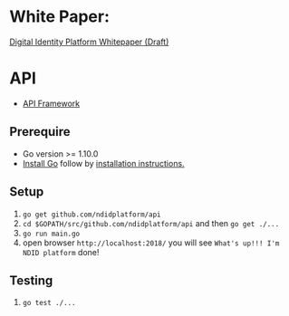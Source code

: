 # White Paper:
[Digital Identity Platform Whitepaper (Draft)](https://docs.google.com/document/d/1SKydNM-Nyox62m3vuvYgFYCr8ABVQV8RhjwiMjdCpQ8/edit)

# API
- [API Framework](https://echo.labstack.com/guide)
## Prerequire
- Go version >= 1.10.0
- [Install Go](https://golang.org/dl/) follow by [installation instructions.](https://golang.org/doc/install)

## Setup
1. `go get github.com/ndidplatform/api`
1. `cd $GOPATH/src/github.com/ndidplatform/api` and then `go get ./...`
1. `go run main.go`
1. open browser `http://localhost:2018/` you will see `What's up!!! I'm NDID platform` done!

## Testing
1. `go test ./...`
